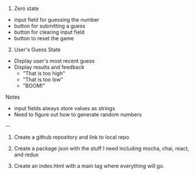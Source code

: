 1. Zero state
- input field for guessing the number
- button for submitting a guess
- button for clearing input field
- button to reset the game

2. User's Guess State
- Display user's most recent guess
- Display results and feedback
  - "That is too high"
  - "That is too low"
  - "BOOM!"

Notes
- input fields always store values as strings
- Need to figure out how to generate random numbers

--
1. Create a github repository and link to local repo

2. Create a package json with the stuff I need including mocha, chai, react, and redux

3. Create an index.html with a main tag where everything will go.
